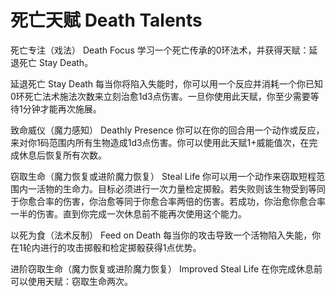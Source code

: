 # 死亡天赋 Death Talents

死亡专注（戏法） Death Focus
学习一个死亡传承的0环法术，并获得天赋：延退死亡 Stay Death。

延退死亡 Stay Death
每当你将陷入失能时，你可以用一个反应并消耗一个你已知0环死亡法术施法次数来立刻治愈1d3点伤害。一旦你使用此天赋，你至少需要等待1分钟才能再次施展。

致命威仪（魔力感知） Deathly Presence
你可以在你的回合用一个动作或反应，来对你1码范围内所有生物造成1d3点伤害。你可以使用此天赋1+威能值次，在完成休息后恢复所有次数。

窃取生命（魔力恢复或进阶魔力恢复） Steal Life
你可以用一个动作来窃取短程范围内一活物的生命力。目标必须进行一次力量检定掷骰。若失败则该生物受到等同于你愈合率的伤害，你治愈等同于你愈合率两倍的伤害。若成功，你治愈你愈合率一半的伤害。直到你完成一次休息前不能再次使用这个能力。

以死为食（法术反制） Feed on Death
每当你的攻击导致一个活物陷入失能，你在1轮内进行的攻击掷骰和检定掷骰获得1点优势。

进阶窃取生命（魔力恢复或进阶魔力恢复） Improved Steal Life
在你完成休息前可以使用天赋：窃取生命两次。

 
